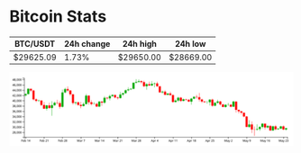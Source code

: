 # Bitcoin Stats

BTC/USDT|24h change|24h high|24h low|
|---|---|---|---|
|$29625.09|1.73%|$29650.00|$28669.00|

<img src="./chart.svg">
